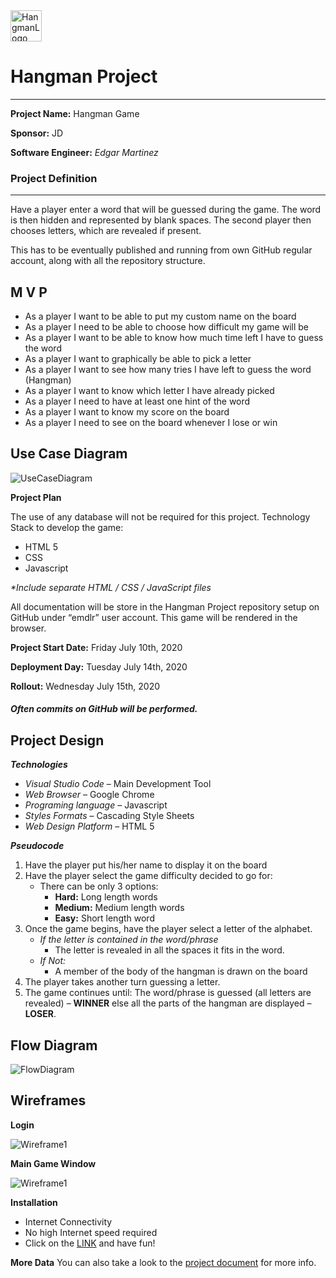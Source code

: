 <img src="https://github.com/emdlr/Hangman/blob/master/Exec/img/icon.png" alt="HangmanLogo" width="50" height="50" />

# Hangman Project
---
**Project Name:** Hangman Game

**Sponsor:** JD

**Software Engineer:** _Edgar Martinez_

### Project Definition
---

Have a player enter a word that will be guessed during the game. The word is then hidden and represented by blank spaces. The second player then chooses letters, which are revealed if present.

This has to be eventually published and running from own GitHub regular account, along with all the repository structure.

**M V P**
---

- As a player I want to be able to put my custom name on the board
- As a player I need to be able to choose how difficult my game will be
- As a player I want to be able to know how much time left I have to guess the word
- As a player I want to graphically be able to pick a letter
- As a player I want to see how many tries I have left to guess the word (Hangman)
- As a player I want to know which letter I have already picked
- As a player I need to have at least one hint of the word
- As a player I want to know my score on the board
- As a player I need to see on the board whenever I lose or win

**Use Case Diagram**
---

![UseCaseDiagram](https://github.com/emdlr/Hangman/blob/master/Diagrams/uc.png)

**Project Plan**

The use of any database will not be required for this project.
Technology Stack to develop the game:
- HTML 5
- CSS
- Javascript

 _*Include separate HTML / CSS / JavaScript files_

All documentation will be store in the Hangman Project repository setup on GitHub under “emdlr” user account. This game will be rendered in the browser.

**Project Start Date:** Friday July 10th, 2020

**Deployment Day:** Tuesday July 14th, 2020

**Rollout:** Wednesday July 15th, 2020

##### Often commits on GitHub will be performed.

**Project Design**
---

**_Technologies_**
- *Visual Studio Code* – Main Development Tool
- *Web Browser* – Google Chrome
- *Programing language* – Javascript
- *Styles Formats* – Cascading Style Sheets
- *Web Design Platform* – HTML 5


**_Pseudocode_**

1. Have the player put his/her name to display it on the board
2. Have the player select the game difficulty decided to go for:
    - There can be only 3 options:
        - **Hard:** Long length words
        - **Medium:** Medium length words
        - **Easy:** Short length word
3. Once the game begins, have the player select a letter of the alphabet.    
    - *If the letter is contained in the word/phrase*
        - The letter is revealed in all the spaces it fits in the word.
    - *If Not:*
        - A member of the body of the hangman is drawn on the board
4. The player takes another turn guessing a letter. 
5. The game continues until:
The word/phrase is guessed (all letters are revealed) – **WINNER** else
all the parts of the hangman are displayed – **LOSER**.

**Flow Diagram**
---

![FlowDiagram](https://github.com/emdlr/Hangman/blob/master/Diagrams/flowdiagram.png)

**Wireframes**
---
**Login**

![Wireframe1](https://github.com/emdlr/Hangman/blob/master/Diagrams/wf1.png)

**Main Game Window**

![Wireframe1](https://github.com/emdlr/Hangman/blob/master/Diagrams/wf2.png)

**Installation**

- Internet Connectivity
- No high Internet speed required
- Click on the [LINK](https://emdlr.github.io/Hangman/) and have fun!

**More Data**
You can also take a look to the [project document](https://github.com/emdlr/Hangman/blob/master/Docs/Charter%20Hangman%20Game.docx) for more info.